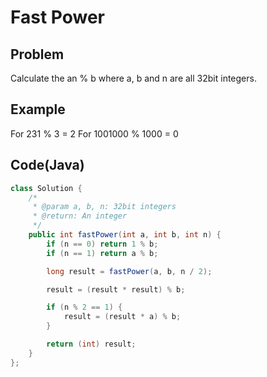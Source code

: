 Fast Power
===

## Problem

Calculate the an % b where a, b and n are all 32bit integers.


## Example

For 231 % 3 = 2
For 1001000 % 1000 = 0

Code(Java)
----------

```java
class Solution {
    /*
     * @param a, b, n: 32bit integers
     * @return: An integer
     */
    public int fastPower(int a, int b, int n) {
        if (n == 0) return 1 % b;
        if (n == 1) return a % b;

        long result = fastPower(a, b, n / 2);

        result = (result * result) % b;

        if (n % 2 == 1) {
            result = (result * a) % b;
        }

        return (int) result;
    }
};
```